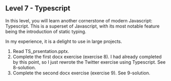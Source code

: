 Level 7 - Typescript
--------------------

In this level, you will learn another cornerstone of modern Javascript: Typescript. This is a superset of Javascript, with its most notable feature being the introduction of static typing.

In my experience, it is a delight to use in large projects.

1. Read TS_prsentation.pptx.
2. Complete the first docx exercise (exercise 8). I had already completed by this point, so I just rewrote the Twitter exercise using Typescript. See 8-solution.
3. Complete the second docx exercise (exercise 9). See 9-solution.